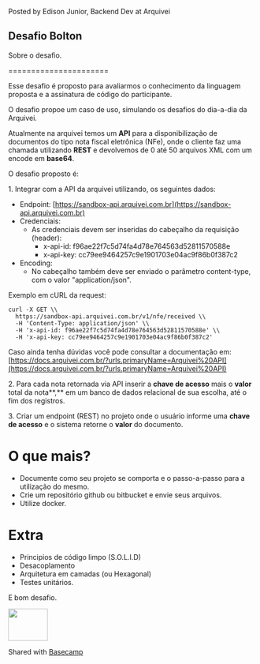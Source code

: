 Posted by Edison Junior, Backend Dev at Arquivei

Desafio Bolton
--------------

Sobre o desafio.  
  

======================

Esse desafio é proposto para avaliarmos o conhecimento da linguagem proposta e a assinatura de código do participante.  
  
O desafio propoe um caso de uso, simulando os desafios do dia-a-dia da Arquivei.  
  
Atualmente na arquivei temos um **API** para a disponibilização de documentos do tipo nota fiscal eletrônica (NFe), onde o cliente faz uma chamada utilizando **REST** e devolvemos de 0 até 50 arquivos XML com um encode em **base64**.  
  
O desafio proposto é:  
  
1\. Integrar com a API da arquivei utilizando, os seguintes dados:

*   Endpoint: [https://sandbox-api.arquivei.com.br](https://sandbox-api.arquivei.com.br)
*   Credenciais:
    *   As credenciais devem ser inseridas do cabeçalho da requisição (header):
        *   x-api-id: f96ae22f7c5d74fa4d78e764563d52811570588e
        *   x-api-key: cc79ee9464257c9e1901703e04ac9f86b0f387c2
*   Encoding:
    *   No cabeçalho também deve ser enviado o parâmetro content-type, com o valor "application/json".

Exemplo em cURL da request:  
  
```
curl -X GET \\
  https://sandbox-api.arquivei.com.br/v1/nfe/received \\
  -H 'Content-Type: application/json' \\
  -H 'x-api-id: f96ae22f7c5d74fa4d78e764563d52811570588e' \\
  -H 'x-api-key: cc79ee9464257c9e1901703e04ac9f86b0f387c2'
```
  
Caso ainda tenha dúvidas você pode consultar a documentação em: [https://docs.arquivei.com.br/?urls.primaryName=Arquivei%20API](https://docs.arquivei.com.br/?urls.primaryName=Arquivei%20API)

  

2\. Para cada nota retornada via API inserir a **chave de acesso** mais o **valor** total da nota**,** em um banco de dados relacional de sua escolha, até o fim dos registros.  
  
3\. Criar um endpoint (REST) no projeto onde o usuário informe uma **chave de acesso** e o sistema retorne o **valor** do documento.  
  

O que mais?
===========

  

*   Documente como seu projeto se comporta e o passo-a-passo para a utilização do mesmo.
*   Crie um repositório github ou bitbucket e envie seus arquivos.
*   Utilize docker.

  

Extra
=====

  

*   Principios de código limpo (S.O.L.I.D)
*   Desacoplamento
*   Arquitetura em camadas (ou Hexagonal)
*   Testes unitários.

  
E bom desafio.

 <img src="https://3.basecamp-static.com/assets/logos/paperclip-logo-349bf403c234be9d67457f2825054e138f6d54affe467717f3da909cab741cba.svg" width="80" height="65"> 

Shared with [Basecamp](https://basecamp.com/)
